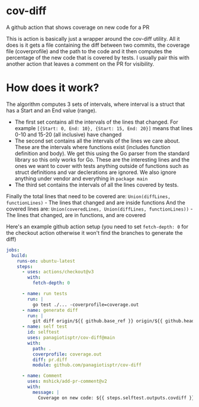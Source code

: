 # cov-diff
A github action that shows coverage on new code for a PR

This is action is basically just a wrapper around the cov-diff utility. All it does is it gets a file containing the diff between two commits,
the coverage file (coverprofile) and the path to the code and it then computes the percentage of the new code that is covered by tests. I usually pair this 
with another action that leaves a comment on the PR for visibility.

# How does it work?
The algorithm computes 3 sets of intervals, where interval is a struct that has a Start and an End value (range). 
- The first set contains all the intervals of the lines that changed. For example `[{Start: 0, End: 10}, {Start: 15, End: 20}]` means that lines 
0-10 and 15-20 (all inclusive) have changed
- The second set contains all the intervals of the lines we care about. These are the intervals where functions exist (includes function definition and body).
We get this using the Go parser from the standard library so this only works for Go. These are the interesting lines and the ones we want to cover with tests
anything outside of functions such as struct definitions and var declerations are ignored. We also ignore anything under vendor and everything in `package main`
- The third set contains the intervals of all the lines covered by tests.

Finally the total lines that need to be covered are: `Union(diffLines, functionLines)` - The lines that changed and are inside functions
And the covered lines are: `Union(coveredLines, Union(diffLines, functionLines))` - The lines that changed, are in functions, and are covered

Here's an example github action setup (you need to set `fetch-depth: 0` for the checkout action otherwise it won't find the branches to generate the diff)
```yaml
jobs:
  build:
    runs-on: ubuntu-latest
    steps:
      - uses: actions/checkout@v3
        with:
          fetch-depth: 0

      - name: run tests
        run: |
          go test ./... -coverprofile=coverage.out
      - name: generate diff
        run: |
          git diff origin/${{ github.base_ref }} origin/${{ github.head_ref }} > pr.diff
      - name: self test
        id: selftest
        uses: panagiotisptr/cov-diff@main
        with:
          path: .
          coverprofile: coverage.out
          diff: pr.diff
          module: github.com/panagiotisptr/cov-diff

      - name: Comment
        uses: mshick/add-pr-comment@v2
        with:
          message: |
            Coverage on new code: ${{ steps.selftest.outputs.covdiff }}%
```
